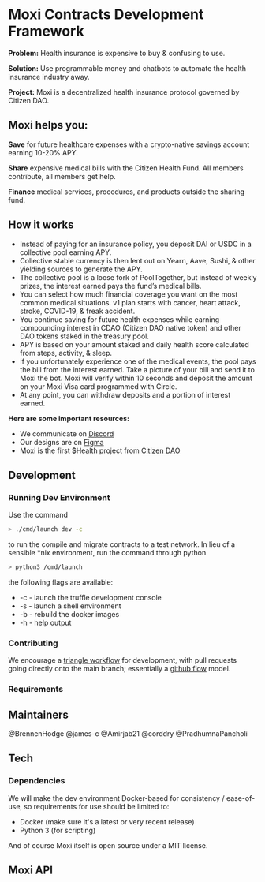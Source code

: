 
# Moxi Contracts Development Framework

**Problem:** Health insurance is expensive to buy & confusing to use. 

**Solution:** Use programmable money and chatbots to automate the health insurance industry away.

**Project:** Moxi is a decentralized health insurance protocol governed by Citizen DAO. 


## Moxi helps you:

**Save** for future healthcare expenses with a crypto-native savings account earning 10-20% APY. 

**Share** expensive medical bills with the Citizen Health Fund. All members contribute, all members get help.

**Finance** medical services, procedures, and products outside the sharing fund.


## How it works

- Instead of paying for an insurance policy, you deposit DAI or USDC in a collective pool earning APY. 
- Collective stable currency is then lent out on Yearn, Aave, Sushi, & other yielding sources to generate the APY.
- The collective pool is a loose fork of PoolTogether, but instead of weekly prizes, the interest earned pays the fund’s medical bills.
- You can select how much financial coverage you want on the most common medical situations. v1 plan starts with cancer, heart attack, stroke, COVID-19, & freak accident.
- You continue saving for future health expenses while earning compounding interest in CDAO (Citizen DAO native token) and other DAO tokens staked in the treasury pool. 
- APY is based on your amount staked and daily health score calculated from steps, activity, & sleep.
- If you unfortunately experience one of the medical events, the pool pays the bill from the interest earned. Take a picture of your bill and send it to Moxi the bot. Moxi will verify within 10 seconds and deposit the amount on your Moxi Visa card programmed with Circle. 
- At any point, you can withdraw deposits and a portion of interest earned.


**Here are some important resources:**

- We communicate on [Discord](https://discord.gg/SVKqEmrnM4)
- Our designs are on [Figma](https://www.figma.com/file/XC2i0AE6c3SN96w5eHLihW/Moxi-Dashboard-Designs)
- Moxi is the first $Health project from [Citizen DAO](https://citizendao.com)  

## Development

### Running Dev Environment

Use the command
```bash
> ./cmd/launch dev -c
```
to run the compile and migrate contracts to a test network. In lieu of a sensible *nix environment, run the command through python
```bash
> python3 /cmd/launch
```
the following flags are available:

- -c - launch the truffle development console
- -s - launch a shell environment
- -b - rebuild the docker images
- -h - help output

### Contributing

We encourage a [triangle workflow](https://gist.github.com/anjohnson/8994c95ab2a06f7d2339) for development, with pull requests going directly onto the main branch; essentially a [github flow](https://guides.github.com/introduction/flow/) model.

### Requirements



## Maintainers

@BrennenHodge
@james-c
@Amirjab21
@corddry
@PradhumnaPancholi

## Tech


### Dependencies
We will make the dev environment Docker-based for consistency / ease-of-use, so requirements for use should be limited to:

* Docker (make sure it's a latest or very recent release)
* Python 3 (for scripting)

And of course Moxi itself is open source under a MIT license.

## Moxi API
